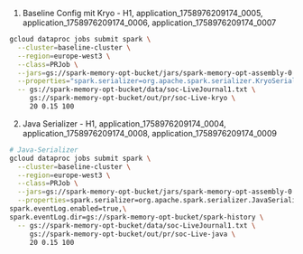 1) Baseline Config mit Kryo - H1, application_1758976209174_0005, application_1758976209174_0006, application_1758976209174_0007
```bash
gcloud dataproc jobs submit spark \
  --cluster=baseline-cluster \
  --region=europe-west3 \
  --class=PRJob \
  --jars=gs://spark-memory-opt-bucket/jars/spark-memory-opt-assembly-0.1.jar \
  --properties="spark.serializer=org.apache.spark.serializer.KryoSerializer,spark.eventLog.enabled=true,spark.eventLog.dir=gs://spark-memory-opt-bucket/spark-history" \
  -- gs://spark-memory-opt-bucket/data/soc-LiveJournal1.txt \
     gs://spark-memory-opt-bucket/out/pr/soc-Live-kryo \
     20 0.15 100

```

2) Java Serializer - H1, application_1758976209174_0004, application_1758976209174_0008, application_1758976209174_0009
```bash
# Java-Serializer
gcloud dataproc jobs submit spark \
  --cluster=baseline-cluster \
  --region=europe-west3 \
  --class=PRJob \
  --jars=gs://spark-memory-opt-bucket/jars/spark-memory-opt-assembly-0.1.jar \
  --properties=spark.serializer=org.apache.spark.serializer.JavaSerializer,\
spark.eventLog.enabled=true,\
spark.eventLog.dir=gs://spark-memory-opt-bucket/spark-history \
  -- gs://spark-memory-opt-bucket/data/soc-LiveJournal1.txt \
     gs://spark-memory-opt-bucket/out/pr/soc-Live-java \
     20 0.15 100

```